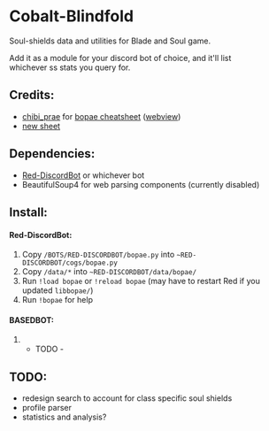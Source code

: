 # Cobalt-Blindfold
Soul-shields data and utilities for Blade and Soul game.  

Add it as a module for your discord bot of choice, and it'll list  
whichever ss stats you query for.


## Credits:
* [chibi_prae](https://twitter.com/chibi_prae) for [bopae cheatsheet](https://docs.google.com/spreadsheets/d/1JOQK34BUTR_55XwnbJOk388gjokrtLZFdhi3vIwXjZc)
([webview](https://docs.google.com/spreadsheets/d/1JOQK34BUTR_55XwnbJOk388gjokrtLZFdhi3vIwXjZc/htmlview?sle=true#))
* [new sheet](https://docs.google.com/spreadsheets/d/1v0tY9qwTmQalLrD0FW2LkX2AJWqEKKSrBz5Ij4WvRXo/htmlview?sle=true#gid=0)


## Dependencies:  
* [Red-DiscordBot](https://github.com/Twentysix26/Red-DiscordBot) or whichever bot
* BeautifulSoup4 for web parsing components (currently disabled)


## Install:  
#### Red-DiscordBot:  
1. Copy `/BOTS/RED-DISCORDBOT/bopae.py` into `~RED-DISCORDBOT/cogs/bopae.py`  
2. Copy `/data/*` into `~RED-DISCORDBOT/data/bopae/`  
3. Run `!load bopae` or `!reload bopae` (may have to restart Red if you updated `libbopae/`)
4. Run `!bopae` for help

#### BASEDBOT:  
1. - TODO -


## TODO:  
- redesign search to account for class specific soul shields
- profile parser
- statistics and analysis?
